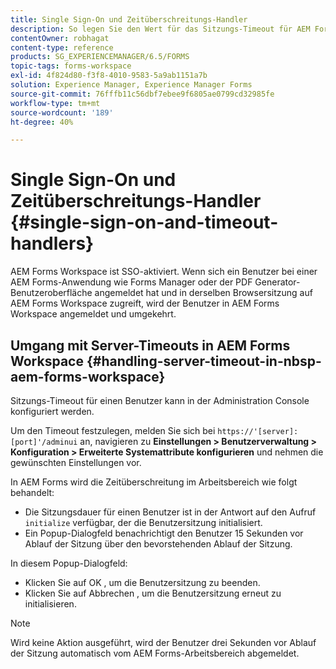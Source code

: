 ```yaml
---
title: Single Sign-On und Zeitüberschreitungs-Handler
description: So legen Sie den Wert für das Sitzungs-Timeout für AEM Forms Workspace fest.
contentOwner: robhagat
content-type: reference
products: SG_EXPERIENCEMANAGER/6.5/FORMS
topic-tags: forms-workspace
exl-id: 4f824d80-f3f8-4010-9583-5a9ab1151a7b
solution: Experience Manager, Experience Manager Forms
source-git-commit: 76fffb11c56dbf7ebee9f6805ae0799cd32985fe
workflow-type: tm+mt
source-wordcount: '189'
ht-degree: 40%

---
```


# Single Sign-On und Zeitüberschreitungs-Handler {#single-sign-on-and-timeout-handlers}

AEM Forms Workspace ist SSO-aktiviert. Wenn sich ein Benutzer bei einer AEM Forms-Anwendung wie Forms Manager oder der PDF Generator-Benutzeroberfläche angemeldet hat und in derselben Browsersitzung auf AEM Forms Workspace zugreift, wird der Benutzer in AEM Forms Workspace angemeldet und umgekehrt.

## Umgang mit Server-Timeouts in AEM Forms Workspace {#handling-server-timeout-in-nbsp-aem-forms-workspace}

Sitzungs-Timeout für einen Benutzer kann in der Administration Console konfiguriert werden.

Um den Timeout festzulegen, melden Sie sich bei `https://'[server]:[port]'/adminui` an, navigieren zu **Einstellungen > Benutzerverwaltung > Konfiguration > Erweiterte Systemattribute konfigurieren** und nehmen die gewünschten Einstellungen vor.

In AEM Forms wird die Zeitüberschreitung im Arbeitsbereich wie folgt behandelt:

* Die Sitzungsdauer für einen Benutzer ist in der Antwort auf den Aufruf `initialize` verfügbar, der die Benutzersitzung initialisiert.
* Ein Popup-Dialogfeld benachrichtigt den Benutzer 15 Sekunden vor Ablauf der Sitzung über den bevorstehenden Ablauf der Sitzung.

In diesem Popup-Dialogfeld:

* Klicken Sie auf OK , um die Benutzersitzung zu beenden.
* Klicken Sie auf Abbrechen , um die Benutzersitzung erneut zu initialisieren.

>[!NOTE]
>
>Wird keine Aktion ausgeführt, wird der Benutzer drei Sekunden vor Ablauf der Sitzung automatisch vom AEM Forms-Arbeitsbereich abgemeldet.
